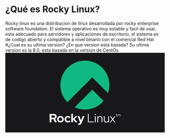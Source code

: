 # ¿Qué es Rocky Linux?
Rocky linux es una distribucion de linux desarrollada por rocky enterprise software foundation. El sistema operativo es muy estable y facil de usar, esta adecuado para servidores y aplicaciones de escritorio, el sistema es de codigo abierto y compatible a nivel binario con el comercial Red Hat
#¿Cual es su ultima version? ¿En que version esta basada?
Su ultima version es la 8.0, esta basada en la version de CentOs
![image](rocky-linux.png)
